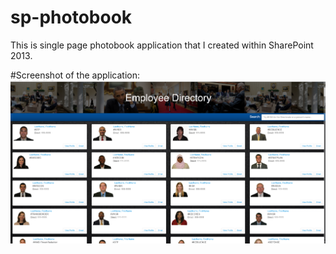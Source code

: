 # sp-photobook
This is single page photobook application that I created within SharePoint 2013.

#Screenshot of the application:
![Photobook Screeshot](https://github.com/jbhaktul/sp-photobook/blob/master/img/employee-directory.png)
